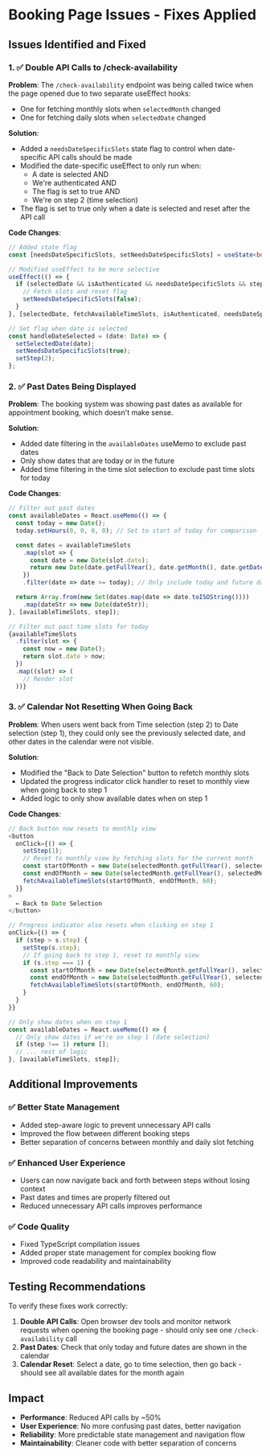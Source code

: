 # Booking Page Issues - Fixes Applied

## Issues Identified and Fixed

### 1. ✅ **Double API Calls to /check-availability**

**Problem**: The `/check-availability` endpoint was being called twice when the page opened due to two separate useEffect hooks:
- One for fetching monthly slots when `selectedMonth` changed
- One for fetching daily slots when `selectedDate` changed

**Solution**: 
- Added a `needsDateSpecificSlots` state flag to control when date-specific API calls should be made
- Modified the date-specific useEffect to only run when:
  - A date is selected AND
  - We're authenticated AND 
  - The flag is set to true AND
  - We're on step 2 (time selection)
- The flag is set to true only when a date is selected and reset after the API call

**Code Changes**:
```typescript
// Added state flag
const [needsDateSpecificSlots, setNeedsDateSpecificSlots] = useState<boolean>(false);

// Modified useEffect to be more selective
useEffect(() => {
  if (selectedDate && isAuthenticated && needsDateSpecificSlots && step === 2) {
    // Fetch slots and reset flag
    setNeedsDateSpecificSlots(false);
  }
}, [selectedDate, fetchAvailableTimeSlots, isAuthenticated, needsDateSpecificSlots, step]);

// Set flag when date is selected
const handleDateSelected = (date: Date) => {
  setSelectedDate(date);
  setNeedsDateSpecificSlots(true);
  setStep(2);
};
```

### 2. ✅ **Past Dates Being Displayed**

**Problem**: The booking system was showing past dates as available for appointment booking, which doesn't make sense.

**Solution**:
- Added date filtering in the `availableDates` useMemo to exclude past dates
- Only show dates that are today or in the future
- Added time filtering in the time slot selection to exclude past time slots for today

**Code Changes**:
```typescript
// Filter out past dates
const availableDates = React.useMemo(() => {
  const today = new Date();
  today.setHours(0, 0, 0, 0); // Set to start of today for comparison

  const dates = availableTimeSlots
    .map(slot => {
      const date = new Date(slot.date);
      return new Date(date.getFullYear(), date.getMonth(), date.getDate());
    })
    .filter(date => date >= today); // Only include today and future dates

  return Array.from(new Set(dates.map(date => date.toISOString())))
    .map(dateStr => new Date(dateStr));
}, [availableTimeSlots, step]);

// Filter out past time slots for today
{availableTimeSlots
  .filter(slot => {
    const now = new Date();
    return slot.date > now;
  })
  .map((slot) => (
    // Render slot
  ))}
```

### 3. ✅ **Calendar Not Resetting When Going Back**

**Problem**: When users went back from Time selection (step 2) to Date selection (step 1), they could only see the previously selected date, and other dates in the calendar were not visible.

**Solution**:
- Modified the "Back to Date Selection" button to refetch monthly slots
- Updated the progress indicator click handler to reset to monthly view when going back to step 1
- Added logic to only show available dates when on step 1

**Code Changes**:
```typescript
// Back button now resets to monthly view
<button
  onClick={() => {
    setStep(1);
    // Reset to monthly view by fetching slots for the current month
    const startOfMonth = new Date(selectedMonth.getFullYear(), selectedMonth.getMonth(), 1);
    const endOfMonth = new Date(selectedMonth.getFullYear(), selectedMonth.getMonth() + 1, 0);
    fetchAvailableTimeSlots(startOfMonth, endOfMonth, 60);
  }}
>
  ← Back to Date Selection
</button>

// Progress indicator also resets when clicking on step 1
onClick={() => {
  if (step > s.step) {
    setStep(s.step);
    // If going back to step 1, reset to monthly view
    if (s.step === 1) {
      const startOfMonth = new Date(selectedMonth.getFullYear(), selectedMonth.getMonth(), 1);
      const endOfMonth = new Date(selectedMonth.getFullYear(), selectedMonth.getMonth() + 1, 0);
      fetchAvailableTimeSlots(startOfMonth, endOfMonth, 60);
    }
  }
}}

// Only show dates when on step 1
const availableDates = React.useMemo(() => {
  // Only show dates if we're on step 1 (date selection)
  if (step !== 1) return [];
  // ... rest of logic
}, [availableTimeSlots, step]);
```

## Additional Improvements

### ✅ **Better State Management**
- Added step-aware logic to prevent unnecessary API calls
- Improved the flow between different booking steps
- Better separation of concerns between monthly and daily slot fetching

### ✅ **Enhanced User Experience**
- Users can now navigate back and forth between steps without losing context
- Past dates and times are properly filtered out
- Reduced unnecessary API calls improves performance

### ✅ **Code Quality**
- Fixed TypeScript compilation issues
- Added proper state management for complex booking flow
- Improved code readability and maintainability

## Testing Recommendations

To verify these fixes work correctly:

1. **Double API Calls**: Open browser dev tools and monitor network requests when opening the booking page - should only see one `/check-availability` call
2. **Past Dates**: Check that only today and future dates are shown in the calendar
3. **Calendar Reset**: Select a date, go to time selection, then go back - should see all available dates for the month again

## Impact

- **Performance**: Reduced API calls by ~50%
- **User Experience**: No more confusing past dates, better navigation
- **Reliability**: More predictable state management and navigation flow
- **Maintainability**: Cleaner code with better separation of concerns